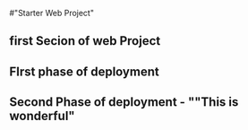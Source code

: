 #"Starter Web Project" 

## first Secion of web Project

## FIrst phase of deployment

## Second Phase of deployment - ""This is wonderful"
